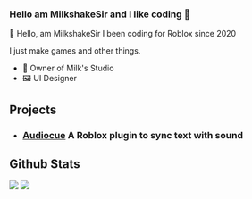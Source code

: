 ### Hello am MilkshakeSir and I like coding 👋

👋 Hello, am MilkshakeSir I been coding for Roblox since 2020

I just make games and other things.

- 🏢 Owner of Milk's Studio
- 🖼️ UI Designer

## Projects

* ### [Audiocue](https://github.com/MilkdevNew/Audiocue) A Roblox plugin to sync text with sound

## Github Stats

<p align="left">
  <img src="https://github-readme-stats.vercel.app/api/top-langs/?username=MilkdevNew&theme=tokyonight&hide_border=true&langs_count=6"/>
  <img src="https://github-readme-stats.vercel.app/api?username=MilkdevNew&&show_icons=true&theme=tokyonight&hide_border=true&count_private=true"/>
</p>


